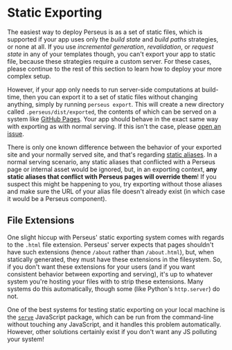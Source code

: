 # Static Exporting

The easiest way to deploy Perseus is as a set of static files, which is supported if your app uses only the _build state_ and _build paths_ strategies, or none at all. If you use _incremental generation_, _revalidation_, or _request state_ in any of your templates though, you can't export your app to static file, because these strategies require a custom server. For these cases, please continue to the rest of this section to learn how to deploy your more complex setup.

However, if your app only needs to run server-side computations at build-time, then you can export it to a set of static files without changing anything, simply by running `perseus export`. This will create a new directory called `.perseus/dist/exported`, the contents of which can be served on a system like [GitHub Pages](https:://pages.github.com). Your app should behave in the exact same way with exporting as with normal serving. If this isn't the case, please [open an issue](https://github.com/arctic-hen7/perseus/issues/new/choose).

There is only one known difference between the behavior of your exported site and your normally served site, and that's regarding [static aliases](../static-content.md). In a normal serving scenario, any static aliases that conflicted with a Perseus page or internal asset would be ignored, but, in an exporting context, **any static aliases that conflict with Perseus pages will override them**! If you suspect this might be happening to you, try exporting without those aliases and make sure the URL of your alias file doesn't already exist (in which case it would be a Perseus component).

## File Extensions

One slight hiccup with Perseus' static exporting system comes with regards to the `.html` file extension. Perseus' server expects that pages shouldn't have such extensions (hence `/about` rather than `/about.html`), but, when statically generated, they must have these extensions in the filesystem. So, if you don't want these extensions for your users (and if you want consistent behavior between exporting and serving), it's up to whatever system you're hosting your files with to strip these extensions. Many systems do this automatically, though some (like Python's `http.server`) do not.

One of the best systems for testing static exporting on your local machine is the [`serve`](https://github.com/versel/serve) JavaScript package, which can be run from the command-line without touching any JavaScript, and it handles this problem automatically. However, other solutions certainly exist if you don't want any JS polluting your system!
